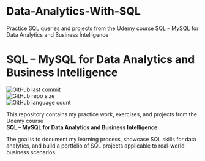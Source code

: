 # Data-Analytics-With-SQL
Practice SQL queries and projects from the Udemy course SQL – MySQL for Data Analytics and Business Intelligence
# SQL – MySQL for Data Analytics and Business Intelligence  

![GitHub last commit](https://img.shields.io/github/last-commit/YOUR-USERNAME/sql-mysql-data-analytics)  
![GitHub repo size](https://img.shields.io/github/repo-size/YOUR-USERNAME/sql-mysql-data-analytics)  
![GitHub language count](https://img.shields.io/github/languages/count/YOUR-USERNAME/sql-mysql-data-analytics)  

This repository contains my practice work, exercises, and projects from the Udemy course  
**SQL – MySQL for Data Analytics and Business Intelligence**.  

The goal is to document my learning process, showcase SQL skills for data analytics, and build a portfolio of SQL projects applicable to real-world business scenarios.
